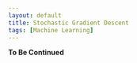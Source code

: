 ```yaml
---
layout: default
title: Stochastic Gradient Descent
tags: [Machine Learning]
---
```


**To Be Continued**
